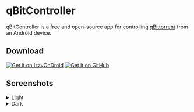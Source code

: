 # qBitController

qBitController is a free and open-source app for
controlling [qBittorrent](https://github.com/qbittorrent/qBittorrent) from an Android device.

## Download

[<img src="https://gitlab.com/IzzyOnDroid/repo/-/raw/master/assets/IzzyOnDroid.png" alt="Get it on IzzyOnDroid" height="80">](https://apt.izzysoft.de/fdroid/index/apk/dev.bartuzen.qbitcontroller)
[<img src="https://user-images.githubusercontent.com/15032958/208871323-c1c5511c-d6bc-47c8-b82b-7ce2f95f244a.png" alt="Get it on GitHub" height="80">](https://github.com/Bartuzen/qBitController/releases)

## Screenshots

<details>
<summary>Light</summary>
<p>
<img src="fastlane/metadata/android/en-US/images/phoneScreenshots/1.png" width="32%" />
<img src="fastlane/metadata/android/en-US/images/phoneScreenshots/2.png" width="32%" />
<img src="fastlane/metadata/android/en-US/images/phoneScreenshots/3.png" width="32%" />
</p>
</details>

<details>
<summary>Dark</summary>
<p>
<img src="fastlane/metadata/android/en-US/images/phoneScreenshots/4.png" width="32%" />
<img src="fastlane/metadata/android/en-US/images/phoneScreenshots/5.png" width="32%" />
<img src="fastlane/metadata/android/en-US/images/phoneScreenshots/6.png" width="32%" />
</p>
</details>
